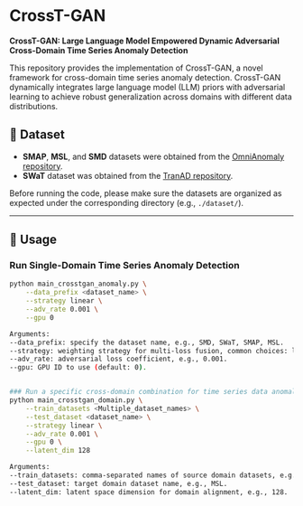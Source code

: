 # CrossT-GAN

**CrossT-GAN: Large Language Model Empowered Dynamic Adversarial Cross-Domain Time Series Anomaly Detection**

This repository provides the implementation of CrossT-GAN, a novel framework for cross-domain time series anomaly detection. CrossT-GAN dynamically integrates large language model (LLM) priors with adversarial learning to achieve robust generalization across domains with different data distributions.

## 📁 Dataset

- **SMAP**, **MSL**, and **SMD** datasets were obtained from the [OmniAnomaly repository](https://github.com/NetManAIOps/OmniAnomaly).
- **SWaT** dataset was obtained from the [TranAD repository](https://github.com/imperial-qore/TranAD).

Before running the code, please make sure the datasets are organized as expected under the corresponding directory (e.g., `./dataset/`).

---

## 🚀 Usage

### Run Single-Domain Time Series Anomaly Detection

```bash
python main_crosstgan_anomaly.py \
    --data_prefix <dataset_name> \
    --strategy linear \
    --adv_rate 0.001 \
    --gpu 0

Arguments:
--data_prefix: specify the dataset name, e.g., SMD, SWaT, SMAP, MSL.
--strategy: weighting strategy for multi-loss fusion, common choices: linear, mlp, etc.
--adv_rate: adversarial loss coefficient, e.g., 0.001.
--gpu: GPU ID to use (default: 0).


### Run a specific cross-domain combination for time series data anomaly detection    
python main_crosstgan_domain.py \
    --train_datasets <Multiple_dataset_names> \
    --test_dataset <dataset_name> \
    --strategy linear \
    --adv_rate 0.001 \
    --gpu 0 \
    --latent_dim 128

Arguments:
--train_datasets: comma-separated names of source domain datasets, e.g., "SWaT,SMAP,SMD".
--test_dataset: target domain dataset name, e.g., MSL.
--latent_dim: latent space dimension for domain alignment, e.g., 128.
